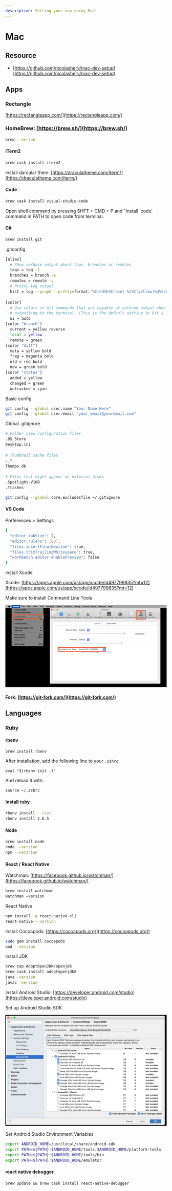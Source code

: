 ```yaml
---
description: Setting your new shiny Mac!
---
```


# Mac

## Resource

* [https://github.com/nicolashery/mac-dev-setup](https://github.com/nicolashery/mac-dev-setup)

## Apps

### Rectangle

[https://rectangleapp.com/](https://rectangleapp.com/)

### HomeBrew: [https://brew.sh/](https://brew.sh/)

```bash
brew --verion
```

#### iTerm2

```bash
brew cask install iterm2
```

Install darcular them: [https://draculatheme.com/iterm/](https://draculatheme.com/iterm/)

#### Code

```bash
brew cask install visual-studio-code
```

Open shell command by pressing SHFT + CMD + P and "install 'code' command in PATH to open code from terminal. 

#### Git

```bash
brew install git
```

.gitconfig

```bash
[alias]
  # Show verbose output about tags, branches or remotes
  tags = tag -l
  branches = branch -a
  remotes = remote -v
  # Pretty log output
  hist = log --graph --pretty=format:'%Cred%h%Creset %s%C(yellow)%d%Creset %Cgreen(%cr)%Creset [%an]' --abbrev-commit --date=relative

[color]
  # Use colors in Git commands that are capable of colored output when
  # outputting to the terminal. (This is the default setting in Git ≥ 1.8.4.)
  ui = auto
[color "branch"]
  current = yellow reverse
  local = yellow
  remote = green
[color "diff"]
  meta = yellow bold
  frag = magenta bold
  old = red bold
  new = green bold
[color "status"]
  added = yellow
  changed = green
  untracked = cyan
```

Basic config

```bash
git config --global user.name "Your Name Here"
git config --global user.email "your_email@youremail.com"
```

Global .gitignore

```bash
# Folder view configuration files
.DS_Store
Desktop.ini

# Thumbnail cache files
._*
Thumbs.db

# Files that might appear on external disks
.Spotlight-V100
.Trashes
```

```bash
git config --global core.excludesfile ~/.gitignore
```

#### VS Code

Preferences &gt; Settings

```bash
{
  "editor.tabSize": 2,
  "editor.rulers": [80],
  "files.insertFinalNewline": true,
  "files.trimTrailingWhitespace": true,
  "workbench.editor.enablePreview": false
}
```

Install Xcode

Xcode: [https://apps.apple.com/us/app/xcode/id497799835?mt=12](https://apps.apple.com/us/app/xcode/id497799835?mt=12)

Make sure to install Command Line Tools

![](.gitbook/assets/image%20%285%29.png)

#### Fork: [https://git-fork.com/](https://git-fork.com/)

## Languages

### Ruby

#### rbenv

```text
brew install rbenv
```

After installation, add the following line to your `.zshrc`:

```text
eval "$(rbenv init -)"
```

And reload it with:

```text
source ~/.zshrc
```

#### Install ruby

```bash
rbenv install --list
rbenv install 2.6.5
```

#### Node

```bash
brew install node
node -–version
npm --versrion
```

#### React / React Native

Watchman: [https://facebook.github.io/watchman/](https://facebook.github.io/watchman/)

```bash
brew install watchman
watchman –version
```

React Native

```bash
npm install -g react-native-cli
react-native --version
```

Install Cocoapods: [https://cocoapods.org/](https://cocoapods.org/)

```bash
sudo gem install cocoapods
pod --version
```

Install JDK

```bash
brew tap AdoptOpenJDK/openjdk
brew cask install adoptopenjdk8
java -version
javac -version
```

Install Android Studio: [https://developer.android.com/studio](https://developer.android.com/studio)

Set up Android Studio SDK

![](.gitbook/assets/image%20%2814%29.png)

Set Android Studio Environment Variables

```bash
export ANDROID_HOME=/usr/local/share/android-sdk
export PATH=${PATH}:$ANDROID_HOME/tools:$ANDROID_HOME/platform-tools
export PATH=${PATH}:$ANDROID_HOME/tools/bin
export PATH=${PATH}:$ANDROID_HOME/emulator
```

#### react native debugger

```text
brew update && brew cask install react-native-debugger
```

